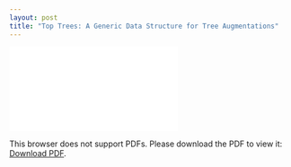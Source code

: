 ```yaml
---
layout: post
title: "Top Trees: A Generic Data Structure for Tree Augmentations"
---
```


<object data="/writing/CS166TopTrees.pdf" type="application/pdf" width="700px" height="700px">
    <embed src="/writing/CS166TopTrees.pdf">
        <p>This browser does not support PDFs. Please download the PDF to view it: <a href="/writing/CS166TopTrees.pdf">Download PDF</a>.</p>
    </embed>
</object>

